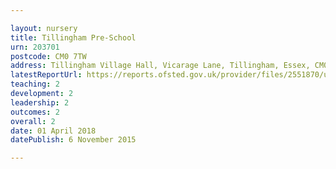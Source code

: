 ```yaml
---

layout: nursery
title: Tillingham Pre-School
urn: 203701
postcode: CM0 7TW
address: Tillingham Village Hall, Vicarage Lane, Tillingham, Essex, CM0 7TW
latestReportUrl: https://reports.ofsted.gov.uk/provider/files/2551870/urn/203701.pdf
teaching: 2
development: 2
leadership: 2
outcomes: 2
overall: 2
date: 01 April 2018 
datePublish: 6 November 2015

---
```

